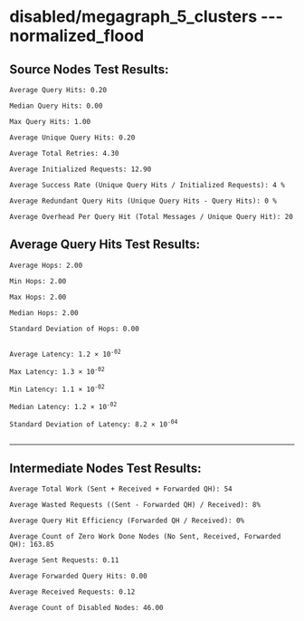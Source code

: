 # disabled/megagraph_5_clusters --- normalized_flood
## Source Nodes Test Results:
	Average Query Hits: 0.20

	Median Query Hits: 0.00

	Max Query Hits: 1.00

	Average Unique Query Hits: 0.20

	Average Total Retries: 4.30

	Average Initialized Requests: 12.90

	Average Success Rate (Unique Query Hits / Initialized Requests): 4 %

	Average Redundant Query Hits (Unique Query Hits - Query Hits): 0 %

	Average Overhead Per Query Hit (Total Messages / Unique Query Hit): 20



## Average Query Hits Test Results:
<pre><code>Average Hops: 2.00

Min Hops: 2.00

Max Hops: 2.00

Median Hops: 2.00

Standard Deviation of Hops: 0.00


Average Latency: 1.2 × 10<sup>-02</sup>

Max Latency: 1.3 × 10<sup>-02</sup>

Min Latency: 1.1 × 10<sup>-02</sup>

Median Latency: 1.2 × 10<sup>-02</sup>

Standard Deviation of Latency: 8.2 × 10<sup>-04</sup>

</code></pre>

---------------------------------------------
## Intermediate Nodes Test Results:

	Average Total Work (Sent + Received + Forwarded QH): 54

	Average Wasted Requests ((Sent - Forwarded QH) / Received): 8%

	Average Query Hit Efficiency (Forwarded QH / Received): 0%

	Average Count of Zero Work Done Nodes (No Sent, Received, Forwarded QH): 163.85

	Average Sent Requests: 0.11

	Average Forwarded Query Hits: 0.00

	Average Received Requests: 0.12

	Average Count of Disabled Nodes: 46.00

